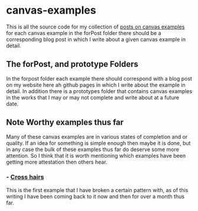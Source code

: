 # canvas-examples

This is all the source code for my collection of [posts on canvas examples](https://dustinpfister.github.io/2020/03/23/canvas-example/) for each canvas example in the forPost folder there should be a corresponding blog post in which I write about a given canvas example in detail. 

## The forPost, and prototype Folders

In the forpost folder each example there should correspond with a blog post on my website here ah github pages in which I write about the example in detail. In addition there is a prototypes folder that contains canvas examples in the works that I may or may not complete and write about at a future date.

## Note Worthy examples thus far

Many of these canvas examples are in various states of completion and or quality. If an idea for something is simple enough then maybe it is done, but in any case the bulk of these examples thus far do deserve some more attention. So I think that it is worth mentioning which examples have been getting more attestation then others hear.

### - [Cross hairs](forpost/canvas-example-game-crosshairs)

This is the first example that I have broken a certain pattern with, as of this writing I have been coming back to it now and then for over a month thus far.
